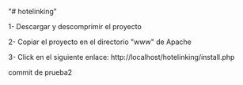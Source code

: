 "# hotelinking" 

1- Descargar y descomprimir el proyecto

2- Copiar el proyecto en el directorio "www" de Apache

3- Click en el siguiente enlace: http://localhost/hotelinking/install.php

commit de prueba2
